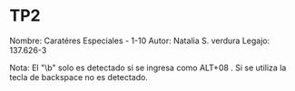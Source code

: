 # TP2
Nombre: Caratéres Especiales - 1-10
Autor: Natalia S. verdura
Legajo: 137.626-3

Nota: El "\b" solo es detectado si se ingresa como ALT+08 . Si se utiliza la tecla de backspace no es detectado.
